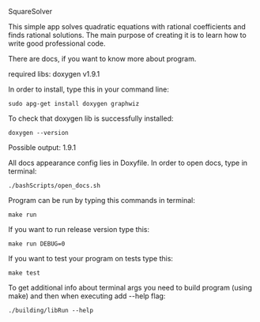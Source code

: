 SquareSolver

This simple app solves quadratic equations with rational coefficients and finds rational solutions.
The main purpose of creating it is to learn how to write good professional code.

There are docs, if you want to know more about program.

required libs: doxygen v1.9.1

In order to install, type this in your command line:
```
sudo apg-get install doxygen graphwiz
```

To check that doxygen lib is successfully installed:

```
doxygen --version
```
Possible output: 1.9.1

All docs appearance config lies in Doxyfile. In order to open docs, type in terminal:
```
./bashScripts/open_docs.sh
```

Program can be run by typing this commands in terminal:
```
make run
```

If you want to run release version type this:
```
make run DEBUG=0
```

If you want to test your program on tests type this:
```
make test
```

To get additional info about terminal args you need to build program (using make) and then when executing add --help flag:
```
./building/libRun --help
```
